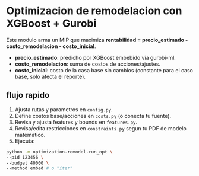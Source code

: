 # Optimizacion de remodelacion con XGBoost + Gurobi


Este modulo arma un MIP que maximiza **rentabilidad = precio_estimado - costo_remodelacion - costo_inicial**.


- **precio_estimado**: predicho por XGBoost embebido via gurobi-ml.
- **costo_remodelacion**: suma de costos de acciones/ajustes.
- **costo_inicial**: costo de la casa base sin cambios (constante para el caso base, solo afecta el reporte).


## flujo rapido
1. Ajusta rutas y parametros en `config.py`.
2. Define costos base/acciones en `costs.py` (o conecta tu fuente).
3. Revisa y ajusta features y bounds en `features.py`.
4. Revisa/edita restricciones en `constraints.py` segun tu PDF de modelo matematico.
5. Ejecuta:


```bash
python -m optimization.remodel.run_opt \
--pid 123456 \
--budget 40000 \
--method embed # o "iter"